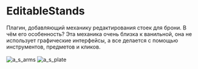 # EditableStands
Плагин, добавляющий механику редактирования стоек для брони. В чём его особенность? Эта механика очень близка к ванильной, она не использует графические интерфейсы, а все делается с помощью инструментов, предметов и кликов. 
<br><br>
![a_s_arms](https://user-images.githubusercontent.com/78260779/167732438-89c0ae15-1914-477f-ae34-5f9ca003ae6c.gif) ![a_s_plate](https://user-images.githubusercontent.com/78260779/167732504-5465bad5-4dd3-4ad8-ad6a-e0606d3a1400.gif)


